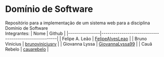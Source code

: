 # Domínio de Software
Repositório para a implementação de um sistema web para a disciplina Domínio de Software 
</br>Integrantes:
| Nome           | Github                                                |
|----------------|-------------------------------------------------------|
| Felipe A. Leão | [FelipeAlvesLeao](https://github.com/FelipeAlvesLeao) |
| Bruno Vinicius | [brunoviniciusrv](https://github.com/brunoviniciusrv) |
| Giovanna Lyssa  | [GiovannaLyssa99](https://github.com/GiovannaLyssa99) |
| Cauã Rebelo  | [cauarebelo](https://github.com/cauarebelo) |


